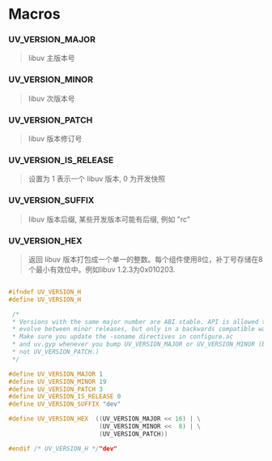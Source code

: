 # Macros



### UV\_VERSION\_MAJOR

> libuv 主版本号

### UV\_VERSION\_MINOR

> libuv 次版本号

### UV\_VERSION\_PATCH

> libuv 版本修订号

### UV\_VERSION\_IS\_RELEASE

> 设置为 1 表示一个 libuv 版本, 0 为开发快照

### UV\_VERSION\_SUFFIX

> libuv 版本后缀, 某些开发版本可能有后缀, 例如 "rc"

### UV\_VERSION\_HEX

> 返回 libuv 版本打包成一个单一的整数。每个组件使用8位，补丁号存储在8个最小有效位中。例如libuv 1.2.3为0x010203.

```cpp

#ifndef UV_VERSION_H
#define UV_VERSION_H

 /*
 * Versions with the same major number are ABI stable. API is allowed to
 * evolve between minor releases, but only in a backwards compatible way.
 * Make sure you update the -soname directives in configure.ac
 * and uv.gyp whenever you bump UV_VERSION_MAJOR or UV_VERSION_MINOR (but
 * not UV_VERSION_PATCH.)
 */

#define UV_VERSION_MAJOR 1
#define UV_VERSION_MINOR 19
#define UV_VERSION_PATCH 3
#define UV_VERSION_IS_RELEASE 0
#define UV_VERSION_SUFFIX "dev"

#define UV_VERSION_HEX  ((UV_VERSION_MAJOR << 16) | \
                         (UV_VERSION_MINOR <<  8) | \
                         (UV_VERSION_PATCH))

#endif /* UV_VERSION_H */"dev"
```



